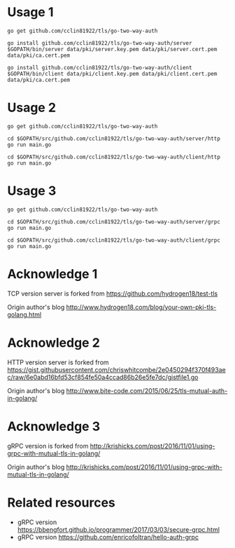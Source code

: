 # Usage 1

```
go get github.com/cclin81922/tls/go-two-way-auth

go install github.com/cclin81922/tls/go-two-way-auth/server
$GOPATH/bin/server data/pki/server.key.pem data/pki/server.cert.pem data/pki/ca.cert.pem

go install github.com/cclin81922/tls/go-two-way-auth/client
$GOPATH/bin/client data/pki/client.key.pem data/pki/client.cert.pem data/pki/ca.cert.pem
```

# Usage 2

```
go get github.com/cclin81922/tls/go-two-way-auth

cd $GOPATH/src/github.com/cclin81922/tls/go-two-way-auth/server/http
go run main.go

cd $GOPATH/src/github.com/cclin81922/tls/go-two-way-auth/client/http
go run main.go
```

# Usage 3

```
go get github.com/cclin81922/tls/go-two-way-auth

cd $GOPATH/src/github.com/cclin81922/tls/go-two-way-auth/server/grpc
go run main.go

cd $GOPATH/src/github.com/cclin81922/tls/go-two-way-auth/client/grpc
go run main.go
```

# Acknowledge 1

TCP version server is forked from https://github.com/hydrogen18/test-tls

Origin author's blog http://www.hydrogen18.com/blog/your-own-pki-tls-golang.html

# Acknowledge 2

HTTP version server is forked from https://gist.githubusercontent.com/chriswhitcombe/2e0450294f370f493aec/raw/6e0abd16bfd53cf854fe50a4ccad86b26e5fe7dc/gistfile1.go

Origin author's blog http://www.bite-code.com/2015/06/25/tls-mutual-auth-in-golang/

# Acknowledge 3

gRPC version is forked from http://krishicks.com/post/2016/11/01/using-grpc-with-mutual-tls-in-golang/

Origin author's blog http://krishicks.com/post/2016/11/01/using-grpc-with-mutual-tls-in-golang/

# Related resources

* gRPC version https://bbengfort.github.io/programmer/2017/03/03/secure-grpc.html
* gRPC version https://github.com/enricofoltran/hello-auth-grpc
